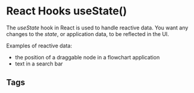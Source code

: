 # React Hooks useState()

The *useState* hook in React is used to handle reactive data. You want any changes to the *state*, or application data, to be reflected in the UI.  

Examples of reactive data:
* the position of a draggable node in a flowchart application  
* text in a search bar  

## Tags
